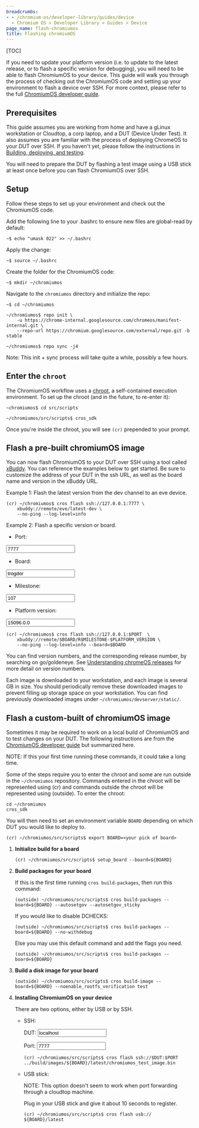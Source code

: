```yaml
---
breadcrumbs:
- - /chromium-os/developer-library/guides/device
  - Chromium OS > Developer Library > Guides > Device
page_name: flash-chromiumos
title: Flashing chromiumOS
---
```


[TOC]

If you need to update your platform version (i.e. to update to the latest
release, or to flash a specific version for debugging), you will need to be able
to flash ChromiumOS to your device. This guide will walk you through the
process of checking out the ChromiumOS code and setting up your environment to
flash a device over SSH. For more context, please refer to the full
[ChromiumOS developer guide](https://chromium.googlesource.com/chromiumos/docs/+/main/developer_guide.md).

## Prerequisites

This guide assumes you are working from home and have a gLinux workstation or
Cloudtop, a corp laptop, and a DUT (Device Under Test). It also assumes you are
familiar with the process of deploying ChromeOS to your DUT over SSH. If you
haven't yet, please follow the instructions in
[Building, deploying, and testing](https://g3doc.corp.google.com/chrome/chromeos/system_services_team/dev_instructions/g3doc/developing.md).

You will need to prepare the DUT by flashing a test image using a USB stick at
least once before you can flash ChromiumOS over SSH.

## Setup

Follow these steps to set up your environment and check out the ChromiumOS
code.

Add the following line to your .bashrc to ensure new files are global-read by
default:

```shell
~$ echo "umask 022" >> ~/.bashrc
```

Apply the change:

```shell
~$ source ~/.bashrc
```

Create the folder for the ChromiumOS code:

```shell
~$ mkdir ~/chromiumos
```

Navigate to the `chromiumos` directory and initialize the repo:

```shell
~$ cd ~/chromiumos
```

```shell
~/chromiumos$ repo init \
    -u https://chrome-internal.googlesource.com/chromeos/manifest-internal.git \
    --repo-url https://chromium.googlesource.com/external/repo.git -b stable
```

```shell
~/chromiumos$ repo sync -j4
```

Note: This init + sync process will take quite a while, possibly a few hours.

## Enter the `chroot`

The ChromiumOS workflow uses a [chroot](https://en.wikipedia.org/wiki/Chroot),
a self-contained execution environment. To set up the chroot (and in the future,
to re-enter it):

```shell
~chromiumos$ cd src/scripts
```

```shell
~/chromiumos/src/scripts$ cros_sdk
```

Once you're inside the chroot, you will see `(cr)` prepended to your prompt.

## Flash a pre-built chromiumOS image

You can now flash ChromiumOS to your DUT over SSH using a tool called
[xBuddy](https://chromium.googlesource.com/chromiumos/docs/+/HEAD/xbuddy.md).
You can reference the examples below to get started. Be sure to customize the
address of your DUT in the ssh URL, as well as the board name and version in the
xBuddy URL.

Example 1: Flash the latest version from the dev channel to an eve device.

```shell
(cr) ~/chromiumos$ cros flash ssh://127.0.0.1:7777 \
    xbuddy://remote/eve/latest-dev \
    --no-ping --log-level=info
```

Example 2: Flash a specific version or board.

* Port:
<input type="text" class="g3doc-ext-placeholder" placeholder="$PORT" value="7777">

* Board:
<input type="text" class="g3doc-ext-placeholder" placeholder="$BOARD" value="trogdor">

* Milestone:
<input type="text" class="g3doc-ext-placeholder" placeholder="$MILESTONE" value="107">

* Platform version:
<input type="text" class="g3doc-ext-placeholder" placeholder="$PLATFORM_VERSION" value="15096.0.0">

```shell
(cr) ~/chromiumos$ cros flash ssh://127.0.0.1:$PORT  \
    xbuddy://remote/$BOARD/R$MILESTONE-$PLATFORM_VERSION \
    --no-ping --log-level=info --board=$BOARD
```

You can find version numbers, and the corresponding release number, by searching
on go/goldeneye. See
[Understanding chromeOS releases](understanding_releases.md) for more detail on
version numbers.

Each image is downloaded to your workstation, and each image is several GB in
size. You should periodically remove these downloaded images to prevent filling
up storage space on your workstation. You can find previously downloaded images
under `~/chromiumos/devserver/static/`.

## Flash a custom-built of chromiumOS image

Sometimes it may be required to work on a local build of ChromiumOS and to test
changes on your DUT. The following instructions are from the
[ChromiumOS developer guide](https://chromium.googlesource.com/chromiumos/docs/+/main/developer_guide.md)
but summarized here.

NOTE: If this your first time running these commands, it could take a long time.

Some of the steps require you to enter the chroot and some are run outside in
the `~/chromiumos` repository. Commands entered in the chroot will be
represented using (cr) and commands outside the chroot will be represented using
(outside). To enter the chroot:

```shell
cd ~/chromiumos
cros_sdk
```

You will then need to set an environment variable `BOARD` depending on which DUT
you would like to deploy to.

```shell
(cr) ~/chromiumos/src/scripts$ export BOARD=<your pick of board>
```

1.  **Initialize build for a board**

    ```shell
    (cr) ~/chromiumos/src/scripts$ setup_board --board=${BOARD}
    ```

2.  **Build packages for your board**

    If this is the first time running `cros build-packages`, then run this
    command:

    ```shell
    (outside) ~/chromiumos/src/scripts$ cros build-packages --board=${BOARD} --autosetgov --autosetgov_sticky
    ```

    If you would like to disable DCHECKS:

    ```shell
    (outside) ~/chromiumos/src/scripts$ cros build-packages --board=${BOARD} --no-withdebug
    ```

    Else you may use this default command and add the flags you need.

    ```shell
    (outside) ~/chromiumos/src/scripts$ cros build-packages --board=${BOARD}
    ```

3.  **Build a disk image for your board**

    ```shell
    (outside) ~/chromiumos/src/scripts$ cros build-image --board=${BOARD} --noenable_rootfs_verification test
    ```

4.  **Installing ChromiumOS on your device**

    There are two options, either by USB or by SSH.

    *   SSH:

        DUT:
        <input type="text" class="g3doc-ext-placeholder" placeholder="$DUT" value="localhost">

        Port:
        <input type="text" class="g3doc-ext-placeholder" placeholder="$PORT" value="7777">

        ```shell
        (cr) ~/chromiumos/src/scripts$ cros flash ssh://$DUT:$PORT ../build/images/${BOARD}/latest/chromiumos_test_image.bin
        ```

    *   USB stick:

        NOTE: This option doesn't seem to work when port forwarding through a
        cloudtop machine.

        Plug in your USB stick and give it about 10 seconds to register.

        ```shell
        (cr) ~/chromiumos/src/scripts$ cros flash usb:// ${BOARD}/latest
        ```


